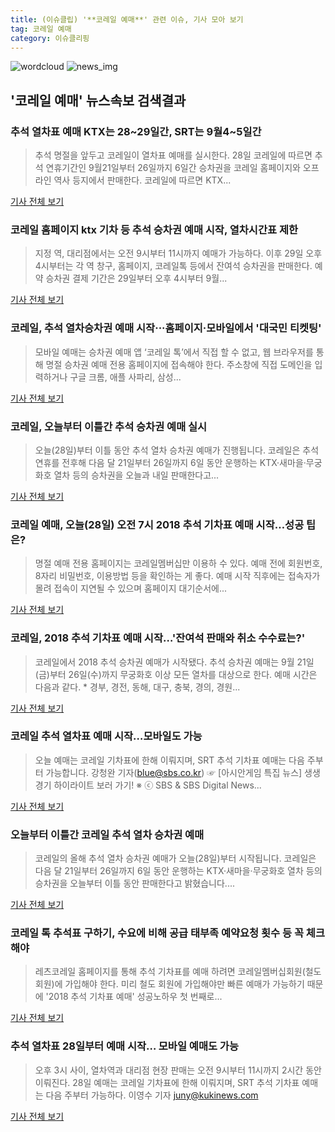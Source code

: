 ```yaml
---
title: (이슈클립) '**코레일 예매**' 관련 이슈, 기사 모아 보기
tag: 코레일 예매
category: 이슈클리핑
---
```

![wordcloud](https://s3.ap-northeast-2.amazonaws.com/lyrics101-wordcloud/2018-08-28-1535415889.png)
![news_img](https://user-images.githubusercontent.com/42597476/44507050-1206f400-a6e4-11e8-8d98-7ffbfebb353f.png)
## **'**코레일 예매**'** 뉴스속보 검색결과
### 추석 열차표 예매 KTX는 28~29일간, SRT는 9월4~5일간

>추석 명절을 앞두고 코레일이 열차표 예매를 실시한다. 28일 코레일에 따르면 추석 연휴기간인 9월21일부터 26일까지 6일간 승차권을 코레일 홈페이지와 오프라인 역사 등지에서 판매한다. 코레일에 따르면 KTX...

<a href="http://news.kmib.co.kr/article/view.asp?arcid=0012636016&code=61121111&cp=nv" target="_blank">기사 전체 보기</a>

### 코레일 홈페이지 ktx 기차 등 추석 승차권 예매 시작, 열차시간표 제한

>지정 역, 대리점에서는 오전 9시부터 11시까지 예매가 가능하다. 이후 29일 오후4시부터는 각 역 창구, 홈페이지, 코레일톡 등에서 잔여석 승차권을 판매한다. 예약 승차권 결제 기간은 29일부터 오후 4시부터 9월...

<a href="http://www.christiantoday.co.kr/news/315488" target="_blank">기사 전체 보기</a>

### 코레일, 추석 열차승차권 예매 시작···홈페이지·모바일에서 '대국민 티켓팅'

>모바일 예매는 승차권 예매 앱 ‘코레일 톡’에서 직접 할 수 없고, 웹 브라우저를 통해 명절 승차권 예매 전용 홈페이지에 접속해야 한다. 주소창에 직접 도메인을 입력하거나 구글 크롬, 애플 사파리, 삼성...

<a href="http://www.sedaily.com/NewsView/1S3JBNCDZG" target="_blank">기사 전체 보기</a>

### 코레일, 오늘부터 이틀간 추석 승차권 예매 실시

>오늘(28일)부터 이틀 동안 추석 열차 승차권 예매가 진행됩니다. 코레일은 추석 연휴를 전후해 다음 달 21일부터 26일까지 6일 동안 운행하는 KTX·새마을·무궁화호 열차 등의 승차권을 오늘과 내일 판매한다고...

<a href="http://news.kbs.co.kr/news/view.do?ncd=4030213&ref=A" target="_blank">기사 전체 보기</a>

### **코레일 예매**, 오늘(28일) 오전 7시 2018 추석 기차표 예매 시작…성공 팁은?

>명절 예매 전용 홈페이지는 코레일멤버십만 이용하 수 있다. 예매 전에 회원번호, 8자리 비밀번호, 이용방법 등을 확인하는 게 좋다. 예매 시작 직후에는 접속자가 몰려 접속이 지연될 수 있으며 홈페이지 대기순서에...

<a href="http://www.kookje.co.kr/news2011/asp/newsbody.asp?code=0300&key=20180828.99099012559" target="_blank">기사 전체 보기</a>

### 코레일, 2018 추석 기차표 예매 시작…'잔여석 판매와 취소 수수료는?'

>코레일에서 2018 추석 승차권 예매가 시작됐다. 추석 승차권 예매는 9월 21일(금)부터 26일(수)까지 무궁화호 이상 모든 열차를 대상으로 한다. 예매 시간은 다음과 같다. * 경부, 경전, 동해, 대구, 충북, 경의, 경원...

<a href="http://www.topstarnews.net/news/articleView.html?idxno=471941" target="_blank">기사 전체 보기</a>

### 코레일 추석 열차표 예매 시작…모바일도 가능

>오늘 예매는 코레일 기차표에 한해 이뤄지며, SRT 추석 기차표 예매는 다음 주부터 가능합니다.     강청완 기자(blue@sbs.co.kr) ☞ [아시안게임 특집 뉴스] 생생 경기 하이라이트 보러 가기! ※ ⓒ SBS & SBS Digital News...

<a href="https://news.sbs.co.kr/news/endPage.do?news_id=N1004908738&plink=ORI&cooper=NAVER" target="_blank">기사 전체 보기</a>

### 오늘부터 이틀간 코레일 추석 열차 승차권 예매

>코레일의 올해 추석 열차 승차권 예매가 오늘(28일)부터 시작됩니다. 코레일은 다음 달 21일부터 26일까지 6일 동안 운행하는 KTX·새마을·무궁화호 열차 등의 승차권을 오늘부터 이틀 동안 판매한다고 밝혔습니다....

<a href="http://www.ytn.co.kr/_ln/0102_201808280554378036" target="_blank">기사 전체 보기</a>

### 코레일 톡 추석표 구하기, 수요에 비해 공급 태부족 예약요청 횟수 등 꼭 체크해야

>레츠코레일 홈페이지를 통해 추석 기차표를 예매 하려면 코레일멤버십회원(철도 회원)에 가입해야 한다. 미리 철도 회원에 가입해야만 빠른 예매가 가능하기 때문에 '2018 추석 기차표 예매' 성공노하우 첫 번째로...

<a href="http://www.g-enews.com/ko-kr/news/article/news_all/2018082807361044694e4869c120_1/article.html" target="_blank">기사 전체 보기</a>

### 추석 열차표 28일부터 예매 시작… 모바일 예매도 가능

>오후 3시 사이, 열차역과 대리점 현장 판매는 오전 9시부터 11시까지 2시간 동안 이뤄진다. 28일 예매는 코레일 기차표에 한해 이뤄지며, SRT 추석 기차표 예매는 다음 주부터 가능하다. 이영수 기자 juny@kukinews.com

<a href="http://www.kukinews.com/news/article.html?no=579891" target="_blank">기사 전체 보기</a>


